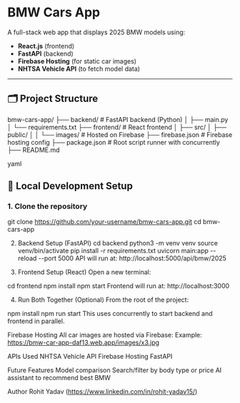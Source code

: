 # BMW Cars App

A full-stack web app that displays 2025 BMW models using:
- **React.js** (frontend)
- **FastAPI** (backend)
- **Firebase Hosting** (for static car images)
- **NHTSA Vehicle API** (to fetch model data)

---

## 🗂️ Project Structure

bmw-cars-app/
├── backend/ # FastAPI backend (Python)
│ ├── main.py
│ └── requirements.txt
├── frontend/ # React frontend
│ ├── src/
│ ├── public/
│ │ └── images/ # Hosted on Firebase
├── firebase.json # Firebase hosting config
├── package.json # Root script runner with concurrently
├── README.md

yaml

## 🚀 Local Development Setup
### 1. Clone the repository

git clone https://github.com/your-username/bmw-cars-app.git
cd bmw-cars-app


2. Backend Setup (FastAPI)
cd backend
python3 -m venv venv
source venv/bin/activate
pip install -r requirements.txt
uvicorn main:app --reload --port 5000
API will run at: http://localhost:5000/api/bmw/2025


3. Frontend Setup (React)
Open a new terminal:

cd frontend
npm install
npm start
Frontend will run at: http://localhost:3000

4. Run Both Together (Optional)
From the root of the project:

npm install
npm run start
This uses concurrently to start backend and frontend in parallel.

Firebase Hosting
All car images are hosted via Firebase:
Example: https://bmw-car-app-daf13.web.app/images/x3.jpg

APIs Used
NHTSA Vehicle API
Firebase Hosting
FastAPI

Future Features
Model comparison
Search/filter by body type or price
AI assistant to recommend best BMW


Author
Rohit Yadav (https://www.linkedin.com/in/rohit-yadav15/)